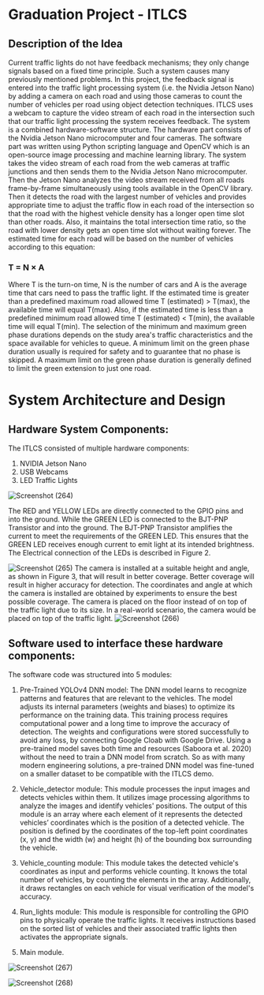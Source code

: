 # Graduation Project - ITLCS

## Description of the Idea
Current traffic lights do not have feedback mechanisms; they only change signals based on a fixed time principle. Such a
system causes many previously mentioned problems. In this project, the feedback signal is entered into the traffic light
processing system (i.e. the Nvidia Jetson Nano) by adding a camera on each road and using those cameras to count the
number of vehicles per road using object detection techniques.
ITLCS uses a webcam to capture the video stream of each road in the intersection such that our traffic light processing
the system receives feedback.
The system is a combined hardware-software structure. The hardware part consists of the Nvidia Jetson Nano
microcomputer and four cameras. The software part was written using Python scripting language and OpenCV which is an
open-source image processing and machine learning library. The system takes the video stream of each road from the web
cameras at traffic junctions and then sends them to the Nvidia Jetson Nano microcomputer. Then the Jetson Nano analyzes the
video stream received from all roads frame-by-frame simultaneously using tools available in the OpenCV library. Then it
detects the road with the largest number of vehicles and provides appropriate time to adjust the traffic flow in each road of
the intersection so that the road with the highest vehicle density has a longer open time slot than other roads.
Also, it maintains the total intersection time ratio, so the road with lower density gets an open time slot without waiting
forever. The estimated time for each road will be based on the number of vehicles according to this equation:


### T = N × A
Where T is the turn-on time, N is the number of cars and A is the average time that cars need to pass the traffic light.
If the estimated time is greater than a predefined maximum road allowed time T (estimated) > T(max), the available
time will equal T(max). Also, if the estimated time is less than a predefined minimum road allowed time T (estimated) <
T(min), the available time will equal T(min).
The selection of the minimum and maximum green phase durations depends on the study area's traffic characteristics and
the space available for vehicles to queue. A minimum limit on the green phase duration usually is required for safety and to
guarantee that no phase is skipped. A maximum limit on the green phase duration is generally defined to limit the green
extension to just one road.


# System Architecture and Design
## Hardware System Components:
The ITLCS consisted of multiple hardware components:
1. NVIDIA Jetson Nano
2. USB Webcams
3. LED Traffic Lights

![Screenshot (264)](https://github.com/HidayahJadaan/GraduationProject_ITLCS/assets/121747756/af4043b8-0d1b-4758-bfa8-5cf9e8750796)

The RED and YELLOW LEDs are directly connected to the GPIO pins and into the ground. While the GREEN LED
is connected to the BJT-PNP Transistor and into the ground. The BJT-PNP Transistor amplifies the current to meet the
requirements of the GREEN LED. This ensures that the GREEN LED receives enough current to emit light at its intended
brightness. The Electrical connection of the LEDs is described in Figure 2.

![Screenshot (265)](https://github.com/HidayahJadaan/GraduationProject_ITLCS/assets/121747756/828a4da8-4189-4017-816a-da516c8e9fe4)
The camera is installed at a suitable height and angle, as shown in Figure 3, that will result in better coverage. 
Better coverage will result in higher accuracy for detection. The coordinates and angle at which the camera is installed are
obtained by experiments to ensure the best possible coverage. The camera is placed on the floor instead of on top of the
traffic light due to its size. In a real-world scenario, the camera would be placed on top of the traffic light.
![Screenshot (266)](https://github.com/HidayahJadaan/GraduationProject_ITLCS/assets/121747756/4ba5495a-f685-4048-9185-059983e5b5e8)

## Software used to interface these hardware components:
The software code was structured into 5 modules:
1. Pre-Trained YOLOv4 DNN model:
   The DNN model learns to recognize patterns and features that are relevant to the vehicles.
The model adjusts its internal parameters (weights and biases) to optimize its performance on the training data. This training
process requires computational power and a long time to improve the accuracy of detection. The weights and configurations
were stored successfully to avoid any loss, by connecting Google Cloab with Google Drive.
Using a pre-trained model saves both time and resources (Saboora et al. 2020) without the need to train a DNN model
from scratch. So as with many modern engineering solutions, a pre-trained DNN model was fine-tuned on a smaller dataset
to be compatible with the ITLCS demo.

3. Vehicle_detector module:
   This module processes the input images and detects vehicles within them. It utilizes image processing algorithms to
analyze the images and identify vehicles' positions. The output of this module is an array where each element of it
represents the detected vehicles’ coordinates which is the position of a detected vehicle. The position is defined by the
coordinates of the top-left point coordinates (x, y) and the width (w) and height (h) of the bounding box surrounding the
vehicle.
4. Vehicle_counting module:
   This module takes the detected vehicle's coordinates as input and performs vehicle counting. It knows the total
number of vehicles, by counting the elements in the array. Additionally, it draws rectangles on each vehicle for visual
verification of the model's accuracy.

5. Run_lights module:
   This module is responsible for controlling the GPIO pins to physically operate the traffic lights. It receives
instructions based on the sorted list of vehicles and their associated traffic lights then activates the appropriate signals.

6. Main module.

![Screenshot (267)](https://github.com/HidayahJadaan/GraduationProject_ITLCS/assets/121747756/c32d801a-5f14-4a87-9d82-8a59a8e1ebeb)

![Screenshot (268)](https://github.com/HidayahJadaan/GraduationProject_ITLCS/assets/121747756/17dd7868-2836-42f4-8c47-1d1cdfc526e7)

